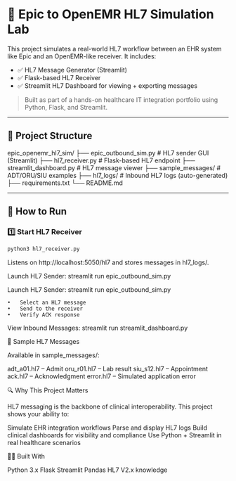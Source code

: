 # 🏥 Epic to OpenEMR HL7 Simulation Lab

This project simulates a real-world HL7 workflow between an EHR system like Epic and an OpenEMR-like receiver. It includes:

- ✅ HL7 Message Generator (Streamlit)
- ✅ Flask-based HL7 Receiver
- ✅ Streamlit HL7 Dashboard for viewing + exporting messages

> Built as part of a hands-on healthcare IT integration portfolio using Python, Flask, and Streamlit.

---

## 🔧 Project Structure
epic_openemr_hl7_sim/
├── epic_outbound_sim.py # HL7 sender GUI (Streamlit)
├── hl7_receiver.py # Flask-based HL7 endpoint
├── streamlit_dashboard.py # HL7 message viewer
├── sample_messages/ # ADT/ORU/SIU examples
├── hl7_logs/ # Inbound HL7 logs (auto-generated)
├── requirements.txt
└── README.md


---

## 🚀 How to Run

### 1️⃣ Start HL7 Receiver

```bash
python3 hl7_receiver.py
```

Listens on http://localhost:5050/hl7 and stores messages in hl7_logs/.

Launch HL7 Sender:
streamlit run epic_outbound_sim.py

Launch HL7 Sender:
streamlit run epic_outbound_sim.py

	•	Select an HL7 message
	•	Send to the receiver
	•	Verify ACK response

View Inbound Messages:
streamlit run streamlit_dashboard.py

📁 Sample HL7 Messages

Available in sample_messages/:

adt_a01.hl7 – Admit
oru_r01.hl7 – Lab result
siu_s12.hl7 – Appointment
ack.hl7 – Acknowledgment
error.hl7 – Simulated application error

🔍 Why This Project Matters

HL7 messaging is the backbone of clinical interoperability. This project shows your ability to:

Simulate EHR integration workflows
Parse and display HL7 logs
Build clinical dashboards for visibility and compliance
Use Python + Streamlit in real healthcare scenarios

👨‍⚕️ Built With

Python 3.x
Flask
Streamlit
Pandas
HL7 V2.x knowledge


